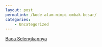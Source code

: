 ```yaml
---
layout: post
permalink: /kode-alam-mimpi-ombak-besar/
categories:
    - Uncategorized
---
```


[Baca Selengkapnya](/07)